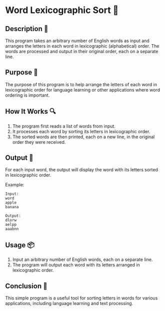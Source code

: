 # Word Lexicographic Sort 📝

## Description 📝

This program takes an arbitrary number of English words as input and arranges the letters in each word in lexicographic (alphabetical) order.
The words are processed and output in their original order, each on a separate line.

## Purpose 🎯

The purpose of this program is to help arrange the letters of each word in lexicographic order for language learning or other applications where word ordering is important.

## How It Works 🔍

1. The program first reads a list of words from input.
2. It processes each word by sorting its letters in lexicographic order.
3. The sorted words are then printed, each on a new line, in the original order they were received.

## Output 📜

For each input word, the output will display the word with its letters sorted in lexicographic order.

Example:

```
Input:
word
apple
banana

Output:
dlorw
aelpp
aaabnn
```

## Usage 📦

1. Input an arbitrary number of English words, each on a separate line.
2. The program will output each word with its letters arranged in lexicographic order.

## Conclusion 🚀

This simple program is a useful tool for sorting letters in words for various applications, including language learning and text processing.
